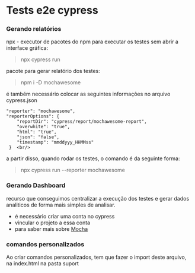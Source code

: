 # Tests e2e cypress

### Gerando relatórios
npx - executor de pacotes do npm
para executar os testes sem abrir a interface gráfica:
> npx cypress run 

pacote para gerar relatório dos testes:
> npm i -D mochawesome

é também necessário colocar as seguintes informações no arquivo cypress.json

    "reporter": "mochawesome",
    "reporterOptions": { 
        "reportDir": "cypress/report/mochawesome-report",
        "overwhite": "true",
        "html": "true",
        "json": "false",
        "timestamp": "mmddyyy_HHMMss"
     }  <br/>

a partir disso, quando rodar os testes, o comando é da seguinte forma:
> npx cypress run --reporter mochawesome

### Gerando Dashboard
recurso que conseguimos centralizar a execução dos testes e gerar dados analiticos de forma mais simples de analisar.

* é necessário criar uma conta no cypress
* vincular o projeto a essa conta
* para saber mais sobre [Mocha](https://mochajs.org/)

### comandos personalizados
Ao criar comandos personalizados, tem que fazer o import deste arquivo, na index.html na pasta suport
